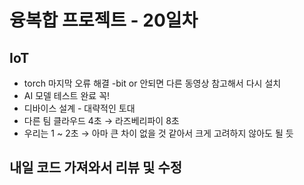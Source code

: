 # 융복합 프로젝트 - 20일차



## IoT

- torch 마지막 오류 해결 -bit or 안되면 다른 동영상 참고해서 다시 설치
- AI 모델 테스트 완료 꼭!
- 디바이스 설계 - 대략적인 토대
- 다른 팀 클라우드 4초 → 라즈베리파이 8초
- 우리는 1 ~ 2초 → 아마 큰 차이 없을 것 같아서 크게 고려하지 않아도 될 듯





## 내일 코드 가져와서 리뷰 및 수정

